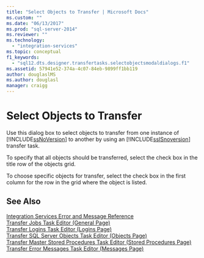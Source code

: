```yaml
---
title: "Select Objects to Transfer | Microsoft Docs"
ms.custom: ""
ms.date: "06/13/2017"
ms.prod: "sql-server-2014"
ms.reviewer: ""
ms.technology: 
  - "integration-services"
ms.topic: conceptual
f1_keywords: 
  - "sql12.dts.designer.transfertasks.selectobjectsmodaldialogs.f1"
ms.assetid: 57941e52-374a-4c07-84eb-9899ff1bb119
author: douglaslMS
ms.author: douglasl
manager: craigg
---
```

# Select Objects to Transfer
  Use this dialog box to select objects to transfer from one instance of [!INCLUDE[ssNoVersion](../../includes/ssnoversion-md.md)] to another by using an [!INCLUDE[ssISnoversion](../../includes/ssisnoversion-md.md)] transfer task.  
  
 To specify that all objects should be transferred, select the check box in the title row of the objects grid.  
  
 To choose specific objects for transfer, select the check box in the first column for the row in the grid where the object is listed.  
  
## See Also  
 [Integration Services Error and Message Reference](../integration-services-error-and-message-reference.md)   
 [Transfer Jobs Task Editor &#40;General Page&#41;](../general-page-of-integration-services-designers-options.md)   
 [Transfer Logins Task Editor &#40;Logins Page&#41;](../transfer-logins-task-editor-logins-page.md)   
 [Transfer SQL Server Objects Task Editor &#40;Objects Page&#41;](../transfer-sql-server-objects-task-editor-objects-page.md)   
 [Transfer Master Stored Procedures Task Editor &#40;Stored Procedures Page&#41;](../transfer-master-stored-procedures-task-editor-stored-procedures-page.md)   
 [Transfer Error Messages Task Editor &#40;Messages Page&#41;](../transfer-error-messages-task-editor-messages-page.md)  
  
  
